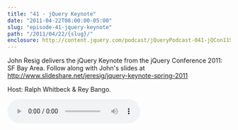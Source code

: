 ```yaml
---
title: "41 - jQuery Keynote"
date: "2011-04-22T08:00:00-05:00"
slug: "episode-41-jquery-keynote"
path: "/2011/04/22/{slug}/"
enclosure: http://content.jquery.com/podcast/jQueryPodcast-041-jQCon11SFjQueryKeynote.mp3
---
```

John Resig delivers the jQuery Keynote from the jQuery Conference 2011: SF Bay Area. Follow along with John&#039;s slides at <http://www.slideshare.net/jeresig/jquery-keynote-spring-2011>

Host: Ralph Whitbeck &amp; Rey Bango.

<audio src="http://content.jquery.com/podcast/jQueryPodcast-041-jQCon11SFjQueryKeynote.mp3" controls=""></audio>
